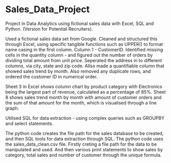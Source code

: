 # Sales_Data_Project
Project in Data Analytics using fictional sales data with Excel, SQL and Python. (Version for Potential Recruiters). 

Used a fictional sales data set from Google. Cleaned and structured this through Excel, using specific tangible functions such as UPPER() to format name casing in the first column. Column 1 - CustomerID. Identified missing cells in the quantity column - and figured out the number of orders by dividing total amount from unit price. Seperated the address in to different columns, via city, state and zip code. Allso made a quantifiable column that showed sales trend by month. Also removed any duplicate rows, and ordered the customer ID in numerical order. 

Sheet 3 in Excel shows column chart by product category with Electronics being the largest part of revenue, calculated as a percentage of 85%. Sheet 8 shows sales trend month by month with amount of customer orders and the sum of that amount for the  month, which is visualised through a line graph. 

Utilised SQL for data extraction - using complex queries such as GROUPBY and select statements.

The python code creates the file path for the sales database to be created, and then SQL tools for data extraction through SQL. The python code uses the sales_data_clean.csv file. Firstly creting a file path for the data to be manipulated and used. And then various print statements to show sales by category, total sales and number of customer through the unique formula. 

